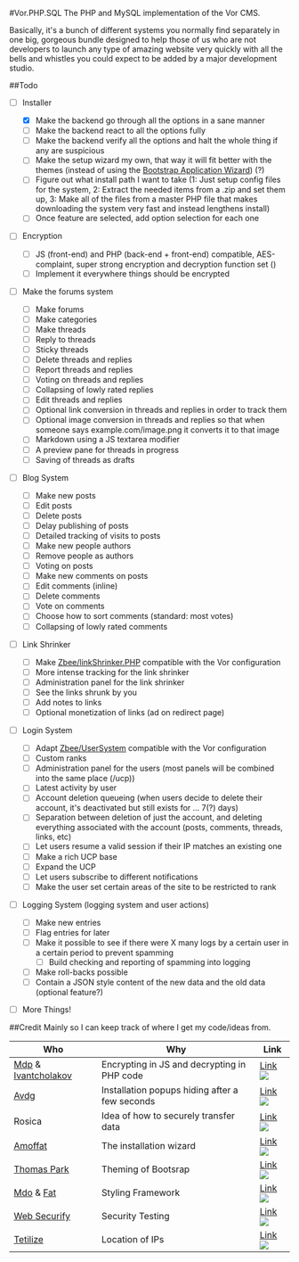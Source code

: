 #Vor.PHP.SQL
The PHP and MySQL implementation of the Vor CMS.

Basically, it's a bunch of different systems you normally find separately in one big, gorgeous bundle designed to help those of us who are not developers to launch any type of amazing website very quickly with all the bells and whistles you could expect to be added by a major development studio.

##Todo
- [ ] Installer
  - [X] Make the backend go through all the options in a sane manner
  - [ ] Make the backend react to all the options fully
  - [ ] Make the backend verify all the options and halt the whole thing if any are suspicious
  - [ ] Make the setup wizard my own, that way it will fit better with the themes (instead of using the [Bootstrap Application Wizard](https://github.com/amoffat/bootstrap-application-wizard)) (?)
  - [ ] Figure out what install path I want to take (1: Just setup config files for the system, 2: Extract the needed items from a .zip and set them up, 3: Make all of the files from a master PHP file that makes downloading the system very fast and instead lengthens install)
  - [ ] Once feature are selected, add option selection for each one
- [ ] Encryption
  - [ ] JS (front-end) and PHP (back-end + front-end) compatible, AES-complaint, super strong encryption and decryption function set ()
  - [ ] Implement it everywhere things should be encrypted
- [ ] Make the forums system
  - [ ] Make forums
  - [ ] Make categories
  - [ ] Make threads
  - [ ] Reply to threads
  - [ ] Sticky threads
  - [ ] Delete threads and replies
  - [ ] Report threads and replies
  - [ ] Voting on threads and replies
  - [ ] Collapsing of lowly rated replies
  - [ ] Edit threads and replies
  - [ ] Optional link conversion in threads and replies in order to track them
  - [ ] Optional image conversion in threads and replies so that when someone says example.com/image.png it converts it to that image
  - [ ] Markdown using a JS textarea modifier
  - [ ] A preview pane for threads in progress
  - [ ] Saving of threads as drafts
- [ ] Blog System
  - [ ] Make new posts
  - [ ] Edit posts
  - [ ] Delete posts
  - [ ] Delay publishing of posts
  - [ ] Detailed tracking of visits to posts
  - [ ] Make new people authors
  - [ ] Remove people as authors
  - [ ] Voting on posts
  - [ ] Make new comments on posts
  - [ ] Edit comments (inline)
  - [ ] Delete comments
  - [ ] Vote on comments
  - [ ] Choose how to sort comments (standard: most votes)
  - [ ] Collapsing of lowly rated comments
- [ ] Link Shrinker
  - [ ] Make [Zbee/linkShrinker.PHP](https://github.com/Zbee/linkShrinker.PHP) compatible with the Vor configuration
  - [ ] More intense tracking for the link shrinker
  - [ ] Administration panel for the link shrinker
  - [ ] See the links shrunk by you
  - [ ] Add notes to links
  - [ ] Optional monetization of links (ad on redirect page)
- [ ] Login System
  - [ ] Adapt [Zbee/UserSystem](https://github.com/Zbee/UserSystem) compatible with the Vor configuration
  - [ ] Custom ranks
  - [ ] Administration panel for the users (most panels will be combined into the same place (/ucp))
  - [ ] Latest activity by user
  - [ ] Account deletion queueing (when users decide to delete their account, it's deactivated but still exists for ... 7(?) days)
  - [ ] Separation between deletion of just the account, and deleting everything associated with the account (posts, comments, threads, links, etc)
  - [ ] Let users resume a valid session if their IP matches an existing one
  - [ ] Make a rich UCP base
  - [ ] Expand the UCP
  - [ ] Let users subscribe to different notifications
  - [ ] Make the user set certain areas of the site to be restricted to rank
- [ ] Logging System (logging system and user actions)
  - [ ] Make new entries
  - [ ] Flag entries for later
  - [ ] Make it possible to see if there were X many logs by a certain user in a certain period to prevent spamming
    - [ ] Build checking and reporting of spamming into logging
  - [ ] Make roll-backs possible
  - [ ] Contain a JSON style content of the new data and the old data (optional feature?)
- [ ] More Things!


##Credit
Mainly so I can keep track of where I get my code/ideas from.

Who | Why | Link
------------ | ------------ | -------------
[Mdp](https://github.com/mdp) & [Ivantcholakov](https://github.com/Ivantcholakov) | Encrypting in JS and decrypting in PHP code | [Link ![](http://i.stack.imgur.com/2x4yG.png)](http://iridadesign.com/starter-public-edition-4/www/playground/gibberish-aes)
[Avdg](https://github.com/avdg) | Installation popups hiding after a few seconds | [Link ![](http://i.stack.imgur.com/2x4yG.png)](https://gist.github.com/avdg/2210109)
Rosica | Idea of how to securely transfer data | [Link ![](http://i.stack.imgur.com/2x4yG.png)](http://cryptojs.altervista.org/js-php)
[Amoffat](https://github.com/amoffat) | The installation wizard | [Link ![](http://i.stack.imgur.com/2x4yG.png)](https://github.com/amoffat/bootstrap-application-wizard/)
[Thomas Park](http://thomaspark.me/) | Theming of Bootsrap | [Link ![](http://i.stack.imgur.com/2x4yG.png)](http://bootswatch.com/)
[Mdo](https://github.com/mdo) & [Fat](https://github.com/fat) | Styling Framework | [Link ![](http://i.stack.imgur.com/2x4yG.png)](http://getbootstrap.com)
[Web Securify](https://suite.websecurify.com/) | Security Testing | [Link ![](http://i.stack.imgur.com/2x4yG.png)](https://suite.websecurify.com/market/foundation)
[Tetilize](http://www.telize.com/) | Location of IPs | [Link ![](http://i.stack.imgur.com/2x4yG.png)](http://www.telize.com/)

